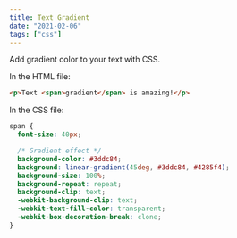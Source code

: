 ```yaml
---
title: Text Gradient
date: "2021-02-06"
tags: ["css"]
---
```


Add gradient color to your text with CSS.

In the HTML file:

```html
<p>Text <span>gradient</span> is amazing!</p>
```

In the CSS file:

```css
span {
  font-size: 40px;

  /* Gradient effect */
  background-color: #3ddc84;
  background: linear-gradient(45deg, #3ddc84, #4285f4);
  background-size: 100%;
  background-repeat: repeat;
  background-clip: text;
  -webkit-background-clip: text;
  -webkit-text-fill-color: transparent;
  -webkit-box-decoration-break: clone;
}
```
